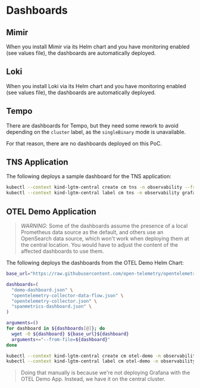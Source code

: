 # Dashboards

## Mimir

When you install Mimir via its Helm chart and you have monitoring enabled (see values file), the dashboards are automatically deployed.

## Loki

When you install Loki via its Helm chart and you have monitoring enabled (see values file), the dashboards are automatically deployed.

## Tempo

There are dashboards for Tempo, but they need some rework to avoid depending on the `cluster` label, as the `singleBinary` mode is unavailable.

For that reason, there are no dashboards deployed on this PoC.

## TNS Application

The following deploys a sample dashboard for the TNS application:

```bash
kubectl --context kind-lgtm-central create cm tns -n observability --from-file=tns.json
kubectl --context kind-lgtm-central label cm tns -n observability grafana_dashboard=1 release=monitor
```

## OTEL Demo Application

> *WARNING*: Some of the dashboards assume the presence of a local Prometheus data source as the default, and others use an OpenSearch data source, which won't work when deploying them at the central location. You would have to adjust the content of the affected dashboards to use them.

The following deploys the dashboards from the OTEL Demo Helm Chart:

```bash
base_url="https://raw.githubusercontent.com/open-telemetry/opentelemetry-helm-charts/main/charts/opentelemetry-demo/grafana-dashboards/"

dashboards=(
  "demo-dashboard.json" \
  "opentelemetry-collector-data-flow.json" \
  "opentelemetry-collector.json" \
  "spanmetrics-dashboard.json" \
)

arguments=()
for dashboard in ${dashboards[@]}; do
  wget -O ${dashboard} ${base_url}${dashboard}
  arguments+="--from-file=${dashboard}"
done

kubectl --context kind-lgtm-central create cm otel-demo -n observability ${arguments[@]}
kubectl --context kind-lgtm-central label cm otel-demo -n observability grafana_dashboard=1 release=monitor
```

> Doing that manually is because we're not deploying Grafana with the OTEL Demo App. Instead, we have it on the central cluster.
